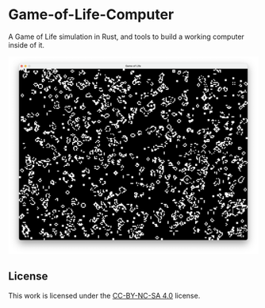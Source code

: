 # Game-of-Life-Computer
A Game of Life simulation in Rust, and tools to build a working computer inside of it.

![Game of Life](assets/game-of-life.png)

## License
This work is licensed under the [CC-BY-NC-SA 4.0](https://creativecommons.org/licenses/by-nc-sa/4.0/) license.
